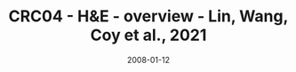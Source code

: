 ---
title: CRC04 - H&E - overview - Lin, Wang, Coy et al., 2021
image: https://labsyspharm.github.io/HTA-CRCATLAS-1/images/thumbnail-crc04-he-overview.jpg
date: '2008-01-12'
minerva_link: https://labsyspharm.github.io/HTA-CRCATLAS-1/minerva/crc04-he-overview.html
info_link: null
show_page_link: false
---